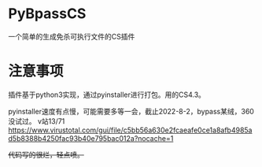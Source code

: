 # PyBpassCS
一个简单的生成免杀可执行文件的CS插件

# 注意事项
插件基于python3实现，通过pyinstaller进行打包。用的CS4.3。

pyinstaller速度有点慢，可能需要多等一会，截止2022-8-2，bypass某绒，360没试过。
v站13/71
https://www.virustotal.com/gui/file/c5bb56a630e2fcaeafe0ce1a8afb4985ad5b8388b4250fac93b40e795bac012a?nocache=1

 ~~代码写的很烂，轻点喷。~~
